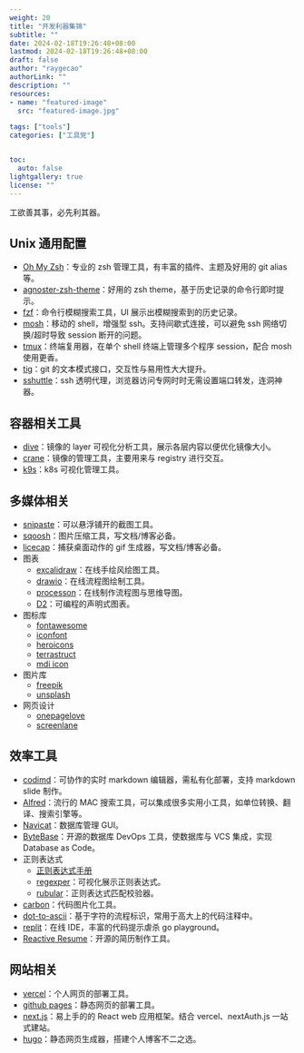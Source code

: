 ```yaml
---
weight: 20
title: "开发利器集锦"
subtitle: ""
date: 2024-02-18T19:26:48+08:00
lastmod: 2024-02-18T19:26:48+08:00
draft: false
author: "raygecao"
authorLink: ""
description: ""
resources:
- name: "featured-image"
  src: "featured-image.jpg"

tags: ["tools"]
categories: ["工具党"]


toc:
  auto: false
lightgallery: true
license: ""
---
```


工欲善其事，必先利其器。

<!--more-->

## Unix 通用配置
- [Oh My Zsh](https://ohmyz.sh/)：专业的 zsh 管理工具，有丰富的插件、主题及好用的 git alias 等。
- [agnoster-zsh-theme](https://github.com/agnoster/agnoster-zsh-theme)：好用的 zsh theme，基于历史记录的命令行即时提示。
- [fzf](https://github.com/junegunn/fzf)：命令行模糊搜索工具，UI 展示出模糊搜索到的历史记录。
- [mosh](https://mosh.org/)：移动的 shell，增强型 ssh。支持间歇式连接，可以避免 ssh 网络切换/超时导致 session 断开的问题。
- [tmux](https://github.com/tmux/tmux/wiki)：终端复用器，在单个 shell 终端上管理多个程序 session，配合 mosh 使用更香。
- [tig](https://jonas.github.io/tig/)：git 的文本模式接口，交互性与易用性大大提升。
- [sshuttle](https://github.com/sshuttle/sshuttle)：ssh 透明代理，浏览器访问专网时时无需设置端口转发，连洞神器。

## 容器相关工具
- [dive](https://github.com/wagoodman/dive)：镜像的 layer 可视化分析工具，展示各层内容以便优化镜像大小。
- [crane](https://github.com/google/go-containerregistry/blob/main/cmd/crane/doc/crane.md)：镜像的管理工具，主要用来与 registry 进行交互。
- [k9s](https://k9scli.io/)：k8s 可视化管理工具。

## 多媒体相关
- [snipaste](https://www.snipaste.com/)：可以悬浮铺开的截图工具。
- [sqoosh](https://squoosh.app/)：图片压缩工具，写文档/博客必备。
- [licecap](https://www.cockos.com/licecap/)：捕获桌面动作的 gif 生成器，写文档/博客必备。
- 图表
  - [excalidraw](https://excalidraw.com/)：在线手绘风绘图工具。
  - [drawio](https://app.diagrams.net/)：在线流程图绘制工具。
  - [processon](https://www.processon.com/)：在线制作流程图与思维导图。
  - [D2](https://d2lang.com/)：可编程的声明式图表。
- 图标库
  - [fontawesome](https://fontawesome.com/search)
  - [iconfont](https://www.iconfont.cn/)
  - [heroicons](https://heroicons.com/)
  - [terrastruct](https://icons.terrastruct.com/)
  - [mdi icon](https://pictogrammers.com/library/mdi/)
- 图片库
  - [freepik](https://www.freepik.com/)
  - [unsplash](https://unsplash.com/)
- 网页设计
  - [onepagelove](https://onepagelove.com/)
  - [screenlane](https://screenlane.com/)

## 效率工具
- [codimd](https://github.com/hackmdio/codimd?tab=readme-ov-file)：可协作的实时 markdown 编辑器，需私有化部署，支持 markdown slide 制作。
- [Alfred](https://www.alfredapp.com/)：流行的 MAC 搜索工具，可以集成很多实用小工具，如单位转换、翻译、搜索引擎等。
- [Navicat](https://navicat.com/en/)：数据库管理 GUI。
- [ByteBase](https://cn.bytebase.com/)：开源的数据库 DevOps 工具，使数据库与 VCS 集成，实现 Database as Code。
- 正则表达式
  - [正则表达式手册](https://tool.oschina.net/uploads/apidocs/jquery/regexp.html)
  - [regexper](https://regexper.com/)：可视化展示正则表达式。
  - [rubular](https://rubular.com/)：正则表达式匹配校验器。
- [carbon](https://carbon.now.sh/)：代码图片化工具。
- [dot-to-ascii](https://dot-to-ascii.ggerganov.com/)：基于字符的流程标识，常用于高大上的代码注释中。
- [replit](https://replit.com/)：在线 IDE，丰富的代码提示虐杀 go playground。
- [Reactive Resume](https://rxresu.me/)：开源的简历制作工具。

## 网站相关

- [vercel](https://vercel.com/)：个人网页的部署工具。
- [github pages](https://pages.github.com/)：静态网页的部署工具。
- [next.js](https://nextjs.org/)：易上手的的 React web 应用框架。结合 vercel、nextAuth.js 一站式建站。
- [hugo](https://gohugo.io/)：静态网页生成器，搭建个人博客不二之选。
